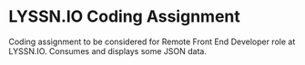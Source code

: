 # LYSSN.IO Coding Assignment

Coding assignment to be considered for Remote Front End Developer role at LYSSN.IO. Consumes and displays some JSON data. 

